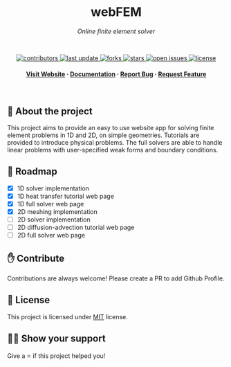 
<h1 align="center">webFEM</h1>
<p align="center"><i>Online finite element solver</i></p>
<br>

<!-- Badges -->
<p align="center">
  <a href="https://github.com/Alexsimulation/webFEM/graphs/contributors">
    <img src="https://img.shields.io/github/contributors/Alexsimulation/webFEM" alt="contributors" />
  </a>
  <a href="">
    <img src="https://img.shields.io/github/last-commit/Alexsimulation/webFEM" alt="last update" />
  </a>
  <a href="https://github.com/Alexsimulation/webFEM/network/members">
    <img src="https://img.shields.io/github/forks/Alexsimulation/webFEM" alt="forks" />
  </a>
  <a href="https://github.com/Alexsimulation/webFEM/stargazers">
    <img src="https://img.shields.io/github/stars/Alexsimulation/webFEM" alt="stars" />
  </a>
  <a href="https://github.com/Alexsimulation/webFEM/issues/">
    <img src="https://img.shields.io/github/issues/Alexsimulation/webFEM" alt="open issues" />
  </a>
  <a href="https://github.com/Alexsimulation/webFEM/blob/master/LICENSE">
    <img src="https://img.shields.io/github/license/Alexsimulation/webFEM.svg" alt="license" />
  </a>
</p>

<div align="center">
<h4>
    <a href="https://alexsimulation.github.io/webFEM/">Visit Website</a>
  <span> · </span>
    <a href="https://github.com/Alexsimulation/webFEM/wiki">Documentation</a>
  <span> · </span>
    <a href="https://github.com/Alexsimulation/webFEM/issues/">Report Bug</a>
  <span> · </span>
    <a href="https://github.com/Alexsimulation/webFEM/issues/">Request Feature</a>
</h4>
</div>

<br>



## :star2: About the project

This project aims to provide an easy to use website app for solving finite element problems in 1D and 2D, on simple geometries. Tutorials are provided to introduce physical problems. The full solvers are able to handle linear problems with user-specified weak forms and boundary conditions.


## :light_rail: Roadmap

 * [x] 1D solver implementation
 * [x] 1D heat transfer tutorial web page
 * [x] 1D full solver web page
 * [x] 2D meshing implementation
 * [ ] 2D solver implementation
 * [ ] 2D diffusion-advection tutorial web page
 * [ ] 2D full solver web page

## :hand: Contribute

Contributions are always welcome! Please create a PR to add Github Profile.

## :pencil: License

This project is licensed under [MIT](https://opensource.org/licenses/MIT) license.

## :man_astronaut: Show your support

Give a ⭐️ if this project helped you!
